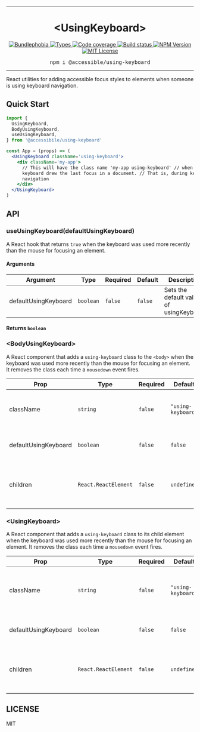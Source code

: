 <hr>
<div align="center">
  <h1 align="center">
    &lt;UsingKeyboard&gt;
  </h1>
</div>

<p align="center">
  <a href="https://bundlephobia.com/result?p=@accessible/using-keyboard">
    <img alt="Bundlephobia" src="https://img.shields.io/bundlephobia/minzip/@accessible/using-keyboard?style=for-the-badge&labelColor=24292e">
  </a>
  <a aria-label="Types" href="https://www.npmjs.com/package/@accessible/using-keyboard">
    <img alt="Types" src="https://img.shields.io/npm/types/@accessible/using-keyboard?style=for-the-badge&labelColor=24292e">
  </a>
  <a aria-label="Code coverage report" href="https://codecov.io/gh/accessible-ui/using-keyboard">
    <img alt="Code coverage" src="https://img.shields.io/codecov/c/gh/accessible-ui/using-keyboard?style=for-the-badge&labelColor=24292e">
  </a>
  <a aria-label="Build status" href="https://travis-ci.org/accessible-ui/using-keyboard">
    <img alt="Build status" src="https://img.shields.io/travis/accessible-ui/using-keyboard?style=for-the-badge&labelColor=24292e">
  </a>
  <a aria-label="NPM version" href="https://www.npmjs.com/package/@accessible/using-keyboard">
    <img alt="NPM Version" src="https://img.shields.io/npm/v/@accessible/using-keyboard?style=for-the-badge&labelColor=24292e">
  </a>
  <a aria-label="License" href="https://jaredlunde.mit-license.org/">
    <img alt="MIT License" src="https://img.shields.io/npm/l/@accessible/using-keyboard?style=for-the-badge&labelColor=24292e">
  </a>
</p>

<pre align="center">npm i @accessible/using-keyboard</pre>
<hr>

React utilities for adding accessible focus styles to elements when someone is using keyboard navigation.

## Quick Start

```jsx harmony
import {
  UsingKeyboard,
  BodyUsingKeyboard,
  useUsingKeyboard,
} from '@accessibile/using-keyboard'

const App = (props) => (
  <UsingKeyboard className='using-keyboard'>
    <div className='my-app'>
      // This will have the class name 'my-app using-keyboard' // when a
      keyboard drew the last focus in a document. // That is, during keyboard
      navigation
    </div>
  </UsingKeyboard>
)
```

## API

### useUsingKeyboard(defaultUsingKeyboard)

A React hook that returns `true` when the keyboard was used more recently than the mouse for
focusing an element.

#### Arguments

| Argument             | Type      | Required | Default | Description                             |
| -------------------- | --------- | -------- | ------- | --------------------------------------- |
| defaultUsingKeyboard | `boolean` | `false`  | `false` | Sets the default value of usingKeyboard |

#### Returns `boolean`

### &lt;BodyUsingKeyboard&gt;

A React component that adds a `using-keyboard` class to the `<body>` when the keyboard was used more recently
than the mouse for focusing an element. It removes the class each time a `mousedown` event fires.

| Prop                 | Type                 | Required | Default            | Description                                                                            |
| -------------------- | -------------------- | -------- | ------------------ | -------------------------------------------------------------------------------------- |
| className            | `string`             | `false`  | `"using-keyboard"` | This is the class name that gets appended to the body                                  |
| defaultUsingKeyboard | `boolean`            | `false`  | `false`            | Sets the default value of usingKeyboard                                                |
| children             | `React.ReactElement` | `false`  | `undefined`        | By default this renders no children, but it will render any children you provide here. |

### &lt;UsingKeyboard&gt;

A React component that adds a `using-keyboard` class to its child element when the keyboard was used more recently
than the mouse for focusing an element. It removes the class each time a `mousedown` event fires.

| Prop                 | Type                 | Required | Default            | Description                                                                            |
| -------------------- | -------------------- | -------- | ------------------ | -------------------------------------------------------------------------------------- |
| className            | `string`             | `false`  | `"using-keyboard"` | This is the class name that gets appended to the child element                         |
| defaultUsingKeyboard | `boolean`            | `false`  | `false`            | Sets the default value of usingKeyboard                                                |
| children             | `React.ReactElement` | `false`  | `undefined`        | By default this renders no children, but it will render any children you provide here. |

## LICENSE

MIT
